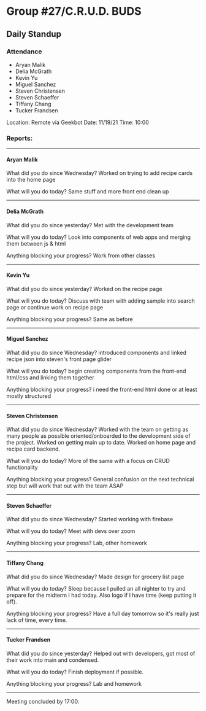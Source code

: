 # Group #27/C.R.U.D. BUDS

## Daily Standup

### Attendance

- Aryan Malik
- Delia McGrath
- Kevin Yu
- Miguel Sanchez
- Steven Christensen
- Steven Schaeffer
- Tiffany Chang
- Tucker Frandsen

Location: Remote via Geekbot
Date: 11/19/21
Time: 10:00

### Reports:

<hr />

#### Aryan Malik

What did you do since Wednesday?
Worked on trying to add recipe cards into the home page

What will you do today?
Same stuff and more front end clean up

<hr />

#### Delia McGrath

What did you do since yesterday?
Met with the development team

What will you do today?
Look into components of web apps and merging them between js & html

Anything blocking your progress?
Work from other classes

<hr />

#### Kevin Yu

What did you do since yesterday?
Worked on the recipe page

What will you do today?
Discuss with team with adding sample into search page or continue work on recipe page

Anything blocking your progress?
Same as before

<hr />

#### Miguel Sanchez

What did you do since Wednesday?
introduced components and linked recipe json into steven's front page glider

What will you do today?
begin creating components from the front-end html/css and linking them together

Anything blocking your progress?
i need the front-end html done or at least mostly structured

<hr />

#### Steven Christensen

What did you do since Wednesday?
Worked with the team on getting as many people as possible oriented/onboarded to the development side of the project. Worked on getting main up to date. Worked on home page and recipe card backend.

What will you do today?
More of the same with a focus on CRUD functionality

Anything blocking your progress?
General confusion on the next technical step but will work that out with the team ASAP

<hr />

#### Steven Schaeffer

What did you do since Wednesday?
Started working with firebase

What will you do today?
Meet with devs over zoom

Anything blocking your progress?
Lab, other homework

<hr />

#### Tiffany Chang

What did you do since Wednesday?
Made design for grocery list page

What will you do today?
Sleep because I pulled an all nighter to try and prepare for the midterm I had today. Also logo if I have time (keep putting it off).

Anything blocking your progress?
Have a full day tomorrow so it's really just lack of time, every time.

<hr />

#### Tucker Frandsen

What did you do since yesterday?
Helped out with developers, got most of their work into main and condensed.

What will you do today?
Finish deployment if possible.

Anything blocking your progress?
Lab and homework

<hr />

Meeting concluded by 17:00.